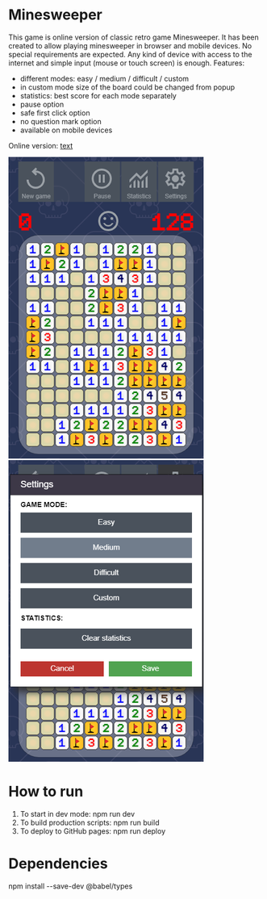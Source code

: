 # Minesweeper
This game is online version of classic retro game Minesweeper.
It has been created to allow playing minesweeper in browser and mobile devices.
No special requirements are expected.
Any kind of device with access to the internet and simple input (mouse or touch screen) is enough. 
Features:
- different modes: easy / medium / difficult / custom
- in custom mode size of the board could be changed from popup
- statistics: best score for each mode separately
- pause option
- safe first click option
- no question mark option
- available on mobile devices

Online version:
[text](https://www.minesweeper-free.com/)

![alt text](public/screenshots/won_game.png)
![alt text](public/screenshots/settings.png)

# How to run
1. To start in dev mode:
   npm run dev
2. To build production scripts:
   npm run build
3. To deploy to GitHub pages:
   npm run deploy

# Dependencies
npm install --save-dev @babel/types
